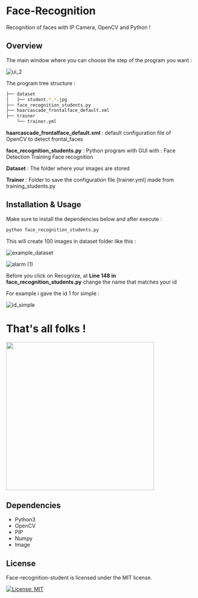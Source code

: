 # Face-Recognition

Recognition of faces with IP Camera, OpenCV and Python !

## Overview

The main window where you can choose the step of the program you want :

![ui_2](https://user-images.githubusercontent.com/15232456/57099143-044a4980-6d1c-11e9-99b4-5b604a4291c3.png)

The program tree structure :

```bash
├── dataset
│   ├── student.*.*.jpg
├── face_recognition_students.py
├── haarcascade_frontalface_default.xml
├── trainer
    └── trainer.yml
```

**haarcascade_frontalface_default.xml** : default configuration file of OpenCV to detect frontal_faces

**face_recognition_students.py** : Python program with GUI with : Face Detection
                                                                  Training
                                                                  Face recognition

**Dataset** : The folder where your images are stored

**Trainer** : Folder to save the configuration file [trainer.yml] made from training_students.py

## Installation & Usage

Make sure to install the dependencies below and after execute :

```bash
python face_recognition_students.py
```

This will create 100 images in dataset folder like this : 

![example_dataset](https://user-images.githubusercontent.com/15232456/54198618-4945c280-44c7-11e9-87c6-c65154c6deed.png)

![alarm (1)](https://user-images.githubusercontent.com/15232456/54199793-151fd100-44ca-11e9-9295-e85ec7363f20.png)

Before you click on Recognize, at **Line 148 in face_recognition_students.py** change the name that matches your id

For example i gave the id 1 for simple :

![id_simple](https://user-images.githubusercontent.com/15232456/54199692-d8ec7080-44c9-11e9-8617-823a4ef2142a.png)

# That's all folks !

<img src="https://media.giphy.com/media/26ufdipQqU2lhNA4g/giphy.gif" width="400" height="400"/>

## Dependencies

* Python3
* OpenCV
* PIP
* Numpy
* Image

## License

Face-recognition-student is licensed under the MIT license.

[![License: MIT](https://img.shields.io/badge/License-MIT-yellow.svg)](https://opensource.org/licenses/MIT)
